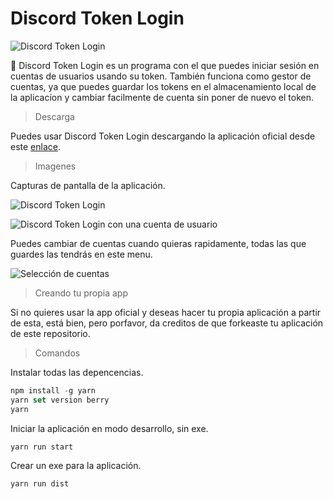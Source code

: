 # Discord Token Login

![Discord Token Login](https://cdn.discordapp.com/attachments/700345457343201314/865373929950806047/icon.ico)

🎈 Discord Token Login es un programa con el que puedes iniciar sesión en cuentas de usuarios usando su token. También funciona como gestor de cuentas, ya que puedes guardar los tokens en el almacenamiento local de la aplicacíon y cambiar facilmente de cuenta sin poner de nuevo el token.

> Descarga

Puedes usar Discord Token Login descargando la aplicación oficial desde este [enlace](https://www.mediafire.com/file/gdktx7n052ywhai/Discord+Token+Login+Setup+1.0.0.exe/file).

> Imagenes

Capturas de pantalla de la aplicación.

![Discord Token Login](https://cdn.discordapp.com/attachments/700345457343201314/865370454029107200/unknown.png)

![Discord Token Login con una cuenta de usuario](https://cdn.discordapp.com/attachments/700345457343201314/865376269422821406/unknown.png)

Puedes cambiar de cuentas cuando quieras rapidamente, todas las que guardes las tendrás en este menu.

![Selección de cuentas](https://cdn.discordapp.com/attachments/700345457343201314/865376752091398154/unknown.png)

> Creando tu propia app

Si no quieres usar la app oficial y deseas hacer tu propia aplicación a partir de esta, está bien, pero porfavor, da creditos de que forkeaste tu aplicación de este repositorio.

> Comandos

Instalar todas las depencencias.

```js
npm install -g yarn
yarn set version berry
yarn
```

Iniciar la aplicación en modo desarrollo, sin exe.

```js
yarn run start
```

Crear un exe para la aplicación.

```js
yarn run dist
```
